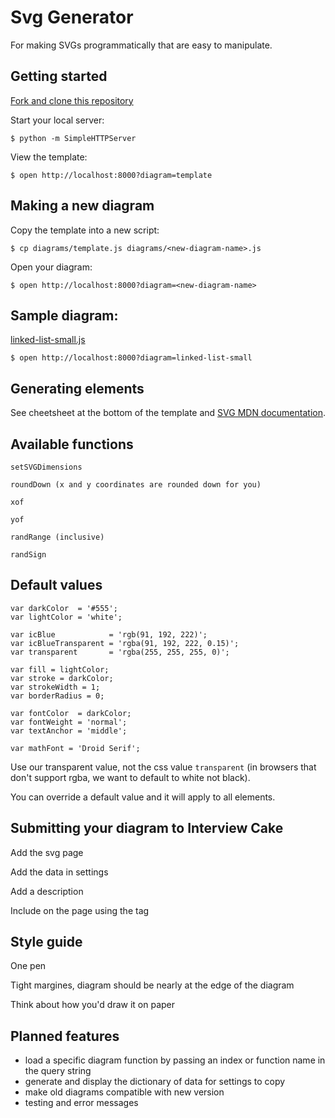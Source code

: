# Svg Generator

For making SVGs programmatically that are easy to manipulate.



## Getting started

[Fork and clone this repository](https://help.github.com/articles/fork-a-repo/)

Start your local server:

    $ python -m SimpleHTTPServer

View the template:

    $ open http://localhost:8000?diagram=template



## Making a new diagram

Copy the template into a new script:

    $ cp diagrams/template.js diagrams/<new-diagram-name>.js

Open your diagram:

    $ open http://localhost:8000?diagram=<new-diagram-name>



## Sample diagram:

[linked-list-small.js](diagrams/linked-list-small.js)

    $ open http://localhost:8000?diagram=linked-list-small



## Generating elements

See cheetsheet at the bottom of the template and [SVG MDN documentation](https://developer.mozilla.org/en-US/docs/Web/SVG).



## Available functions

```
setSVGDimensions

roundDown (x and y coordinates are rounded down for you)

xof

yof

randRange (inclusive)

randSign
```



## Default values

```
var darkColor  = '#555';
var lightColor = 'white';

var icBlue            = 'rgb(91, 192, 222)';
var icBlueTransparent = 'rgba(91, 192, 222, 0.15)';
var transparent       = 'rgba(255, 255, 255, 0)';

var fill = lightColor;
var stroke = darkColor;
var strokeWidth = 1;
var borderRadius = 0;

var fontColor  = darkColor;
var fontWeight = 'normal';
var textAnchor = 'middle';

var mathFont = 'Droid Serif';
```

Use our transparent value, not the css value `transparent` (in browsers that don't support rgba, we want to default to white not black).

You can override a default value and it will apply to all elements.



## Submitting your diagram to Interview Cake

Add the svg page

Add the data in settings

Add a description

Include on the page using the tag



## Style guide

One pen

Tight margines, diagram should be nearly at the edge of the diagram

Think about how you'd draw it on paper



## Planned features

- load a specific diagram function by passing an index or function name in the query string
- generate and display the dictionary of data for settings to copy
- make old diagrams compatible with new version
- testing and error messages
